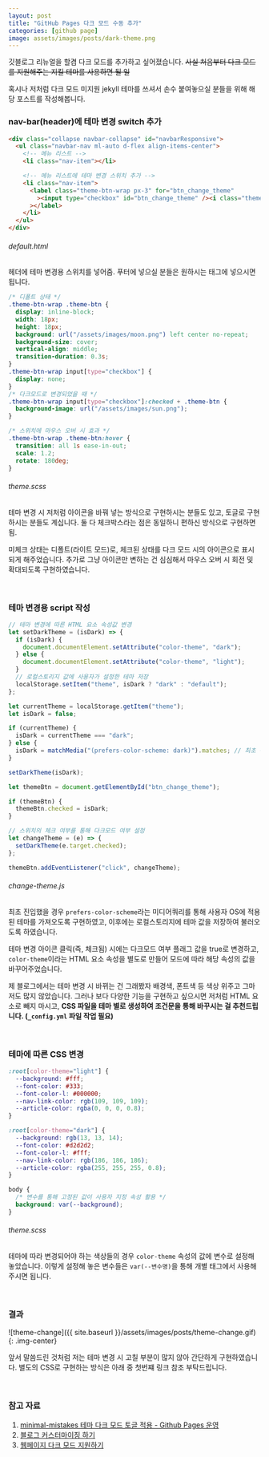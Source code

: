 ```yaml
---
layout: post
title: "GitHub Pages 다크 모드 수동 추가"
categories: [github page]
image: assets/images/posts/dark-theme.png
---
```


깃블로그 리뉴얼을 할겸 다크 모드를 추가하고 싶어졌습니다. ~~사실 처음부터 다크 모드를 지원해주는 지킬 테마를 사용하면 될 일~~

혹시나 저처럼 다크 모드 미지원 jekyll 테마를 쓰셔서 손수 붙여놓으실 분들을 위해 해당 포스트를 작성해봅니다.

### nav-bar(header)에 테마 변경 switch 추가

```html
<div class="collapse navbar-collapse" id="navbarResponsive">
  <ul class="navbar-nav ml-auto d-flex align-items-center">
    <!-- 메뉴 리스트 -->
    <li class="nav-item"></li>

    <!-- 메뉴 리스트에 테마 변경 스위치 추가 -->
    <li class="nav-item">
      <label class="theme-btn-wrap px-3" for="btn_change_theme"
        ><input type="checkbox" id="btn_change_theme" /><i class="theme-btn"></i
      ></label>
    </li>
  </ul>
</div>
```

###### default.html

헤더에 테마 변경용 스위치를 넣어줌. 푸터에 넣으실 분들은 원하시는 태그에 넣으시면 됩니다.

```css
/* 디폴트 상태 */
.theme-btn-wrap .theme-btn {
  display: inline-block;
  width: 18px;
  height: 18px;
  background: url("/assets/images/moon.png") left center no-repeat;
  background-size: cover;
  vertical-align: middle;
  transition-duration: 0.3s;
}
.theme-btn-wrap input[type="checkbox"] {
  display: none;
}
/* 다크모드로 변경되었을 때 */
.theme-btn-wrap input[type="checkbox"]:checked + .theme-btn {
  background-image: url("/assets/images/sun.png");
}

/* 스위치에 마우스 오버 시 효과 */
.theme-btn-wrap .theme-btn:hover {
  transition: all 1s ease-in-out;
  scale: 1.2;
  rotate: 180deg;
}
```

###### theme.scss

테마 변경 시 저처럼 아이콘을 바꿔 넣는 방식으로 구현하시는 분들도 있고, 토글로 구현하시는 분들도 계십니다. 둘 다 체크박스라는 점은 동일하니 편하신 방식으로 구현하면 됨.

미체크 상태는 디폴트(라이트 모드)로, 체크된 상태를 다크 모드 시의 아이콘으로 표시되게 해주었습니다. 추가로 그냥 아이콘만 변하는 건 심심해서 마우스 오버 시 회전 및 확대되도록 구현하였습니다.

<br>

### 테마 변경용 script 작성

```javascript
// 테마 변경에 따른 HTML 요소 속성값 변경
let setDarkTheme = (isDark) => {
  if (isDark) {
    document.documentElement.setAttribute("color-theme", "dark");
  } else {
    document.documentElement.setAttribute("color-theme", "light");
  }
  // 로컬스토리지 값에 사용자가 설정한 테마 저장
  localStorage.setItem("theme", isDark ? "dark" : "default");
};

let currentTheme = localStorage.getItem("theme");
let isDark = false;

if (currentTheme) {
  isDark = currentTheme === "dark";
} else {
  isDark = matchMedia("(prefers-color-scheme: dark)").matches; // 최초 진입 시, 사용자 OS 설정에 맞춤
}

setDarkTheme(isDark);

let themeBtn = document.getElementById("btn_change_theme");

if (themeBtn) {
  themeBtn.checked = isDark;
}

// 스위치의 체크 여부를 통해 다크모드 여부 설정
let changeTheme = (e) => {
  setDarkTheme(e.target.checked);
};

themeBtn.addEventListener("click", changeTheme);
```

###### change-theme.js

최초 진입했을 경우 `prefers-color-scheme`라는 미디어쿼리를 통해 사용자 OS에 적용된 테마를 가져오도록 구현하였고, 이후에는 로컬스토리지에 테마 값을 저장하여 불러오도록 하였습니다.

테마 변경 아이콘 클릭(즉, 체크됨) 시에는 다크모드 여부 플래그 값을 true로 변경하고,
`color-theme`이라는 HTML 요소 속성을 별도로 만들어 모드에 따라 해당 속성의 값을 바꾸어주었습니다.

제 블로그에서는 테마 변경 시 바뀌는 건 그래봤자 배경색, 폰트색 등 색상 위주고 그마저도 많지 않았습니다.
그러나 보다 다양한 기능을 구현하고 싶으시면 저처럼 HTML 요소로 빼지 마시고, **CSS 파일을 테마 별로 생성하여 조건문을 통해 바꾸시는 걸 추천드립니다. (`_config.yml` 파일 작업 필요)**

<br>

### 테마에 따른 CSS 변경

```css
:root[color-theme="light"] {
  --background: #fff;
  --font-color: #333;
  --font-color-l: #000000;
  --nav-link-color: rgb(109, 109, 109);
  --article-color: rgba(0, 0, 0, 0.8);
}

:root[color-theme="dark"] {
  --background: rgb(13, 13, 14);
  --font-color: #d2d2d2;
  --font-color-l: #fff;
  --nav-link-color: rgb(186, 186, 186);
  --article-color: rgba(255, 255, 255, 0.8);
}

body {
  /* 변수를 통해 고정된 값이 사용자 지정 속성 활용 */
  background: var(--background);
}
```

###### theme.scss

테마에 따라 변경되어야 하는 색상들의 경우 `color-theme` 속성의 값에 변수로 설정해놓았습니다. 이렇게 설정해 놓은 변수들은 `var(--변수명)`을 통해 개별 태그에서 사용해주시면 됩니다.

<br>

### 결과

![theme-change]({{ site.baseurl }}/assets/images/posts/theme-change.gif){: .img-center}

앞서 말씀드린 것처럼 저는 테마 변경 시 고칠 부분이 많지 않아 간단하게 구현하였습니다. 별도의 CSS로 구현하는 방식은 아래 중 첫번쨰 링크 참조 부탁드립니다.

<br>

### 참고 자료

1. [minimal-mistakes 테마 다크 모드 토글 적용 - Github Pages 운영](https://etch-cure.github.io/blog/toggle-dark-mode/)
2. [블로그 커스터마이징 하기](https://wlqmffl0102.github.io/posts/Customizing-Blogs/)
3. [웹페이지 다크 모드 지원하기](https://edykim.com/ko/post/dark-mode/)
